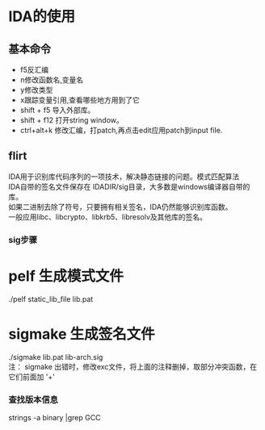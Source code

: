 # IDA的使用  
## 基本命令  
- f5反汇编  
- n修改函数名,变量名  
- y修改类型  
- x跟踪变量引用,查看哪些地方用到了它  
- shift + f5 导入外部库。  
- shift + f12 打开string window。  
- ctrl+alt+k 修改汇编，打patch,再点击edit应用patch到input file.  

## flirt  
IDA用于识别库代码序列的一项技术，解决静态链接的问题。模式匹配算法  
IDA自带的签名文件保存在 IDADIR/sig目录，大多数是windows编译器自带的库。  
如果二进制去除了符号，只要拥有相关签名，IDA仍然能够识别库函数。  
一般应用libc、libcrypto、libkrb5、libresolv及其他库的签名。  
### sig步骤  
# pelf 生成模式文件  
./pelf static_lib_file lib.pat  
# sigmake 生成签名文件  
./sigmake lib.pat lib-arch.sig  
注： sigmake 出错时，修改exc文件，将上面的注释删掉，取部分冲突函数，在它们前面加 '+'  
### 查找版本信息  
strings -a binary |grep GCC  
